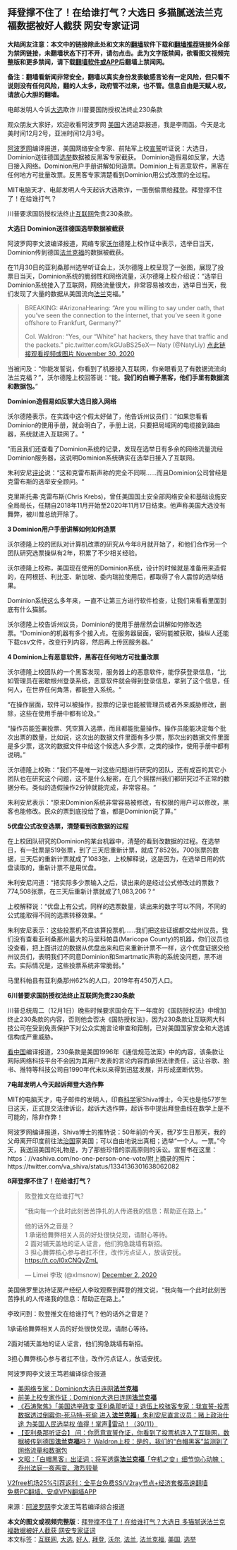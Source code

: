  <h2>拜登撑不住了！在给谁打气？大选日 多猫腻送法兰克福数据被好人截获 网安专家证词</h2> <p class="notice"><b>大陆网友注意：本文中的链接除此处和文末的<a href="https://github.com/bannedbook/fanqiang" >翻墙</a>软件下载和<a href="https://github.com/killgcd/justmysocks/blob/master/README.md">翻墙推荐</a>链接外全部为禁网链接，未翻墙状态下打不开，请勿点击。此为文字版禁闻，欲看图文视频完整版和更多禁闻，请下载<a href="https://github.com/bannedbook/fanqiang">翻墙软件或APP</a>后翻墙上禁闻网。</p><p>备注：翻墙看新闻非常安全，翻墙以真实身份发表敏感言论有一定风险，但只看不说则没有任何风险，翻的人太多，政府管不过来，也不管。信息自由是天赋人权，请放心大胆的翻墙。</b></p>  <div class="entry"> <p id="summary">电邮发明人今诉<a href="https://www.bannedbook.org/bnews/tag/%e5%a4%a7%e9%80%89/" class="st_tag internal_tag" rel="tag" title="标签 大选 下的日志">大选</a>欺诈 川普要国防授权法终止230条款</p> <p>观众朋友大家好，欢迎收看阿波罗网 <a href="https://www.bannedbook.org/bnews/tag/%e7%be%8e%e5%9b%bd/" class="st_tag internal_tag" rel="tag" title="标签 美国 下的日志">美国</a>大选追踪报道，我是李雨函。今天是北美时间12月2号，亚洲时间12月3号。</p> <p><span class='wp_keywordlink_affiliate'><a href="https://www.aboluowang.com/" title="阿波罗网" target="_blank">阿波罗网</a></span>编译报道，美国网络安全专家、前陆军上校<span class='wp_keywordlink'><a href="https://www.bannedbook.org/forum5/topic17.html" title="宣誓与预言" target="_blank">宣誓</a></span>听证说：大选日，Dominion送往德国<a href="https://www.bannedbook.org/bnews/tag/%e9%80%89%e4%b8%be/" class="st_tag internal_tag" rel="tag" title="标签 选举 下的日志">选举</a>数据被反黑客专家截获。 Dominion造假易如反掌，大选日接入网络。Dominion用户手册讲解如何造票。Dominion上有恶意软件，黑客在任何地方可批量改票。反黑客专家清楚看到Dominion用公式改票的全过程。</p> <p>MIT电脑天才、电邮发明人今天起诉大选欺诈，一面倒偷票给<a href="https://www.bannedbook.org/bnews/tag/%e6%8b%9c%e7%99%bb/" class="st_tag internal_tag" rel="tag" title="标签 拜登 下的日志">拜登</a>。拜登撑不住了！在给谁打气？</p> <p>川普要求国防授权法终止<a href="https://www.bannedbook.org/bnews/tag/%e4%ba%92%e8%81%94%e7%bd%91/" class="st_tag internal_tag" rel="tag" title="标签 互联网 下的日志">互联网</a>免责230条款。</p> <p><strong>大选日 Dominion送往德国选举数据被截获</strong></p> <p>阿波罗网李文波编译报道，网络专家<a href="https://www.bannedbook.org/bnews/tag/%E6%B2%83%E5%B0%94/" class="st_tag internal_tag" rel="tag" title="标签 沃尔 下的日志">沃尔</a>德隆上校作证中表示，选举日当天，Dominion传到德国<a href="https://www.bannedbook.org/bnews/tag/%E6%B3%95%E5%85%B0%E5%85%8B%E7%A6%8F/" class="st_tag internal_tag" rel="tag" title="标签 法兰克福 下的日志">法兰克福</a>的数据被截获。</p> <p>在11月30日的亚利桑那州选举听证会上，沃尔德隆上校呈现了一张图，展现了投票日当天，Dominion系统的脆弱性和网络流量，沃尔德隆上校介绍说：“选举日Dominion系统接入了互联网，网络流量很大，非常容易被攻击，选举日当天，我们发现了大量的数据从美国流向<a href="https://www.bannedbook.org/bnews/tag/%E6%B3%95%E5%85%B0/" class="st_tag internal_tag" rel="tag" title="标签 法兰 下的日志">法兰</a>克福。”</p> <blockquote><p>BREAKING: #ArizonaHearing: &#8220;Are you willing to say under oath, that you&#8217;ve seen the connection to the internet, that you&#8217;ve seen it gone offshore to Frankfurt, Germany?&#8221;</p> <p>Col. Waldron: &#8220;Yes, our &#8220;White&#8221; hat hackers, they have that traffic and the packets.&#8221; pic.twitter.com/kGUaBS25eX— Naty      (@NatyLiy) <a href="https://twitter.com/NatyLiy/status/1333500580287950849?ref_src=twsrc%5Etfw">点此链接观看视频或图片 November 30, 2020</a></p></blockquote> <p>当被问及：“你能发誓说，你看到了机器接入互联网，你亲眼看见了有数据流流向法兰克福？”，沃尔德隆上校回答说：“能。<strong>我们的白帽子黑客，他们手里有数据流和数据包。</strong>”</p> <p><strong>Dominion造假易如反掌大选日接入网络</strong></p> <p>沃尔德隆表示，在实践中这个假太好做了，他告诉州议员们：“如果您看看Dominion的使用手册，就会明白了，手册上说，只要把局域网的电缆接到路由器，系统就进入互联网了。“</p>  <p>“而且我们还查看了Dominion系统的记录，发现在选举日有多余的网络流量流经Dominion服务器，这说明Dominion系统确实在选举日接入了互联网。</p> <p></p> <p></p> <p>朱利安尼<span class='wp_keywordlink_affiliate'><a href="https://www.bannedbook.org/bnews/comments/" title="新闻评论" target="_blank">评论</a></span>说：“这和克雷布斯声称的完全不同啊……而且Dominion公司曾经是克雷布斯的选举安全顾问。“</p> <p>克里斯托弗·克雷布斯(Chris Krebs)，曾任美国国土安全部网络安全和基础设施安全局局长，任期自2018年11月开始至2020年11月17日结束。他声称美国大选没有舞弊，被川普总统开除了。</p> <p><strong>3 Dominion用户手册讲解如何如何造票</strong></p> <p>沃尔德隆上校的团队对计算机改票的研究从今年8月就开始了，和他们合作另一个团队研究选票操纵有2年，积累了不少相关经验。</p> <p>沃尔德隆上校称，美国现在使用的Dominion系统，设计的时候就是准备用来造假的，在阿根廷、利比亚、新加坡、委内瑞拉使用后，都取得了令人震惊的选举结果。</p> <p>Dominion系统这么多年来，一直不让第三方进行软件检查，让我们来看看里面到底有什么猫腻。</p> <p>沃尔德隆上校告诉州议员，Dominion的使用手册居然会讲解如何修改选票。“Dominion的机器有多个接入点。在服务器层面，密码能被获取，操纵人还能下载csv文件，改变行列内容，然后再上传回服务器。”</p> <p><strong>4 Dominion上有恶意软件，黑客在任何地方可批量改票</strong></p> <p>沃尔德隆上校团队的一个黑客发现，服务器上的恶意软件，能俘获登录信息，“比如管理员在密歇根州登录系统，恶意软件就会得到登录信息，拿到了这个信息，任何人，在世界任何角落，都能登入系统。“</p> <p>“在操作层面，软件可以被操作，投票的记录也能被管理员或者外来威胁修改，删除，这些在使用手册中都有论及。”</p>  <p>“操作员能签署投票、凭空算入选票，而且都能批量操作。操作员能能决定每个批次出票的数量，比如说，这次出的数据文件里面有多少票，那次出的数据文件里面是多少票，这次的数据文件中给这个候选人多少票，之类的操作，使用手册中都有说明。”</p> <p>沃尔德隆上校称：“我们不是唯一对这些问题进行研究的团队，还有成百的其它小团队也在研究这个问题，这不是什么秘密，在几个摇摆州我们都研究过不正常的数据分布。类似的造假操作2分钟就能完成，非常容易。“</p> <p>朱利安尼表示：“原来Dominion系统非常容易被修改，有权限的用户可以修改，黑客也能修改。民众的票到底投给了谁，都是Dominion说了算。”</p> <p><strong>5优盘公式改变选票，清楚看到改数据的过程</strong></p> <p>在上校团队研究的Dominion的某台机器中，清楚的看到改数据的过程。在选举日，有一批票是519张票，到了三天后重新计票，就成了852张。700张票的数据，三天后的重新计票就成了1083张，上校解释说，这是因为，在选举日用的优盘读取的，重新计票不是用优盘。</p> <p>朱利安尼问道：“把实际多少票输入之后，读出来的是经过公式修改过的票数？774,508张票，在三天后重新计票就成了1,083,206？“</p> <p>上校解释说：“优盘上有公式，同样的选票数量，读出来的数字可以不同，不同的公式能取得不同的选票转移效果。“</p> <p>朱利安尼表示：这些投票机不应该算投票机……我们把这些证据都交给州议员。我们没有查看亚利桑那州最大的马里科帕县(Maricopa County)的机器，你们议员也没查看，把上面讲过的数据从优盘出来和后来重新计票不一样，这个优盘证据交给州议员们，表明我们不同意Dominion和Smartmatic声称的系统没问题，黑不进去。实际情况是，这些投票系统非常脆弱。”</p> <p>马里科帕县有亚利桑那州62%的人口，2019年有450万人口。</p> <p><strong>6川普要求国防授权法终止互联网免责230条款</strong></p> <p>川普总统周二（12月1日）晚些时候要求国会在下一年度的《国防授权法》中增加终止230条款的内容，否则他会否决《国防授权法》，因为230条款让互联网大科技公司在受到免责保护下对公众实施言论审查和箝制，已对美国国家安全和大选诚信构成严重威胁。</p> <p><span class='wp_keywordlink_affiliate'><a href="https://www.secretchina.com/" title="看中国" target="_blank">看中国</a></span>编译报道，230条款是美国1996年《通信规范法案》中的内容，该条款让网际网络科技平台不会因为其用户发表的言论内容而承担法律责任，这让谷歌、脸书、推特等科技公司自1990年代末以来得到迅猛发展，并形成垄断优势。</p> <p><strong>7电邮发明人今天起诉拜登大选作弊</strong></p>  <p>MIT的电脑天才，电子邮件的发明人，印裔<span class='wp_keywordlink'><a href="https://www.bannedbook.org/forum11/topic309.html" title="禁片：“科学”的棍子" target="_blank">科学</a></span>家Shiva博士，今天也是他57岁生日这天，正式提交法律诉讼，起诉大选作弊，起诉书中提出拜登曲线在数学上是不可能的，除非作弊！</p> <p>阿波罗网编译报道，Shiva博士的推特说：50年前的今天，我7岁生日那天，我的父母离开印度前往法<span class='wp_keywordlink'><a href="https://www.bannedbook.org/forum24/topic8925.html" title="《治国大道》" target="_blank">治国</a></span>家美国；可以自由地说出真相；选举“一个人。一票。”今天，我送回美国的礼物是，为了那些珍惜的崇高原则的诉讼。宣誓书在这里：https：//vashiva.com/no-one-person-one-vote/附上摘录的照片：https://twitter.com/va_shiva/status/1334136301638062082</p> <p><strong>8拜登撑不住了！在给谁打气？</strong></p> <blockquote class="twitter-tweet" data-width="500" data-dnt="true"> <p lang="zh" dir="ltr">败登推文在给谁打气？</p> <p>“我向每一个此时此刻苦苦挣扎的人传递我的信息：帮助正在路上。”</p> <p>他的话外之音是？<br />1 承诺给舞弊相关人员的好处很快兑现，请耐心等待。<br />2 面对铺天盖地的证人证言，他们狗急跳墙有新招。<br />3 担心舞弊核心参与者扛不住，改作污点证人，放话安抚。 <a href="https://t.co/l0xCNQyZmL">https://t.co/l0xCNQyZmL</a></p> <p>&mdash; Limei 李玫 (@xlmsnow) <a href="https://twitter.com/xlmsnow/status/1334112373075025921?ref_src=twsrc%5Etfw">December 2, 2020</a></p></blockquote> <p></p> <p>美国佛罗里达持证房产经纪人李玫观察到拜登的推文说，“我向每一个此时此刻苦苦挣扎的人传递我的信息：帮助正在路上。”</p> <p>李玫问到：败登推文在给谁打气？他的话外之音是？</p> <p>1承诺给舞弊相关人员的好处很快兑现，请耐心等待。</p> <p>2面对铺天盖地的证人证言，他们狗急跳墙有新招。</p> <p>3担心舞弊核心参与者扛不住，改作污点证人，放话安抚。</p>  <p>阿波罗网李文波王笃若编译综合报道</p> <ul class='op-related-articles' title='相关阅读'> <li><a href='https://www.bannedbook.org/bnews/bannedvideo/20201202/1440489.html' target='_blank'>美网络专家：Dominion大选日连网<b>法兰克福</b></a></li> <li><a href='https://www.bannedbook.org/bnews/taiwannews/20201201/1440357.html' target='_blank'>前美上校专家作证：Dominion大选日连网<b>法兰克福</b></a></li> <li><a href='https://www.bannedbook.org/bnews/bannedvideo/20201201/1440080.html' target='_blank'>《石涛聚焦》「美国选举政变 亚利桑那听证！退伍上校骇客专家：我宣誓-投票数据透过倒霉你-死马特-死偷 进入<b>法兰克福</b>」朱利安尼直言议员：赌上政治仕途 为美国人民选举权 值得！掌声👏雷动！（30/11）</a></li> <li><a href='https://www.bannedbook.org/bnews/bannedvideo/20201201/1439968.html' target='_blank'>【亚利桑那听证会】 问：你愿意宣誓作证，你看到了投票机连入了互联网，数据被传到德国<b>法兰克福</b>吗？ Waldron上校：是的，我们的“白帽黑客”监测到了网络流量和数据包</a></li> <li><a href='https://www.bannedbook.org/bnews/cbnews/20201201/1439927.html' target='_blank'>文昭：「白帽黑客」出证词；将军透露<b>法兰克福</b>「夺机之变」细节惊心动魄；乔州法庭一夜两变、激烈较量</a></li> </ul> <p class="texttj"> <a href="https://github.com/bannedbook/fanqiang/wiki/V2ray%E6%9C%BA%E5%9C%BA" target="_blank">V2free机场25%引荐返利：全平台免费SS/V2ray节点+经济套餐高速翻墙</a><br/> <a href="https://github.com/bannedbook/fanqiang/wiki/%E7%A6%81%E9%97%BB%E7%BD%91%E5%AE%89%E5%8D%93%E7%BF%BB%E5%A2%99%E6%96%B0%E9%97%BBAPP" target="_blank">免费PC翻墙、安卓VPN翻墙APP</a></p><p> 来源：<a href="https://www.aboluowang.com/2020/1203/1529783.html" target="_blank">阿波罗网</a>李文波王笃若编译综合报道 </p><a name='sharetosocial'></a>       <div><b>本文的图文或视频完整版</b>：<a href='https://www.bannedbook.org/bnews/topimagenews/20201203/1441093.html'>拜登撑不住了！在给谁打气？大选日 多猫腻送法兰克福数据被好人截获 网安专家证词</a></div>  </div><!--END ENTRY--> <div class="postfooter"> <div>本文标签：<a href="https://www.bannedbook.org/bnews/tag/%e4%ba%92%e8%81%94%e7%bd%91/" rel="tag">互联网</a>, <a href="https://www.bannedbook.org/bnews/tag/%e5%a4%a7%e9%80%89/" rel="tag">大选</a>, <a href="https://www.bannedbook.org/bnews/tag/%E5%A5%BD%E4%BA%BA/" rel="tag">好人</a>, <a href="https://www.bannedbook.org/bnews/tag/%e6%8b%9c%e7%99%bb/" rel="tag">拜登</a>, <a href="https://www.bannedbook.org/bnews/tag/%E6%B2%83%E5%B0%94/" rel="tag">沃尔</a>, <a href="https://www.bannedbook.org/bnews/tag/%E6%B3%95%E5%85%B0/" rel="tag">法兰</a>, <a href="https://www.bannedbook.org/bnews/tag/%E6%B3%95%E5%85%B0%E5%85%8B%E7%A6%8F/" rel="tag">法兰克福</a>, <a href="https://www.bannedbook.org/bnews/tag/%e7%be%8e%e5%9b%bd/" rel="tag">美国</a>, <a href="https://www.bannedbook.org/bnews/tag/%e9%80%89%e4%b8%be/" rel="tag">选举</a></div>  </div><!--END POSTFOOTER--> 